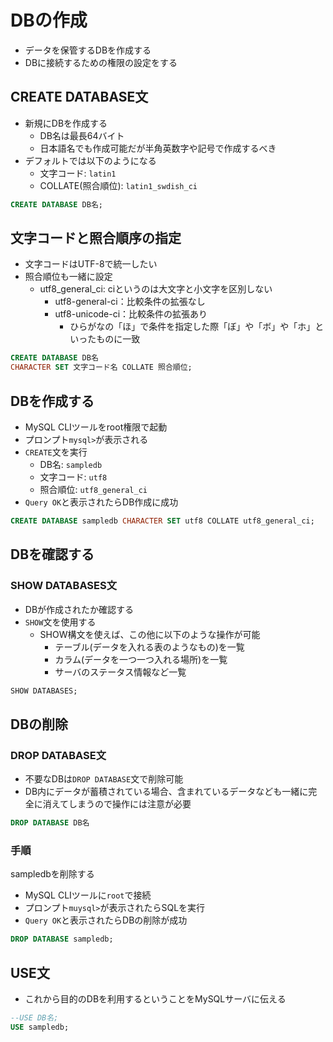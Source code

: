 # DBの作成

* データを保管するDBを作成する
* DBに接続するための権限の設定をする

## CREATE DATABASE文

* 新規にDBを作成する
    * DB名は最長64バイト
    * 日本語名でも作成可能だが半角英数字や記号で作成するべき
* デフォルトでは以下のようになる
    * 文字コード: `latin1`
    * COLLATE(照合順位): `latin1_swdish_ci`

```sql
CREATE DATABASE DB名;
```

## 文字コードと照合順序の指定

* 文字コードはUTF-8で統一したい
* 照合順位も一緒に設定
    * utf8_general_ci: ciというのは大文字と小文字を区別しない
        * utf8-general-ci：比較条件の拡張なし
        * utf8-unicode-ci：比較条件の拡張あり
            * ひらがなの「ほ」で条件を指定した際「ぼ」や「ボ」や「ホ」といったものに一致

```sql
CREATE DATABASE DB名
CHARACTER SET 文字コード名 COLLATE 照合順位;
```

## DBを作成する

* MySQL CLIツールをroot権限で起動
* プロンプト`mysql>`が表示される
* `CREATE`文を実行
    * DB名: `sampledb`
    * 文字コード: `utf8`
    * 照合順位: `utf8_general_ci`
* `Query OK`と表示されたらDB作成に成功

```sql
CREATE DATABASE sampledb CHARACTER SET utf8 COLLATE utf8_general_ci;
```

## DBを確認する

### SHOW DATABASES文

* DBが作成されたか確認する
* `SHOW`文を使用する
    * SHOW構文を使えば、この他に以下のような操作が可能
        * テーブル(データを入れる表のようなもの)を一覧
        * カラム(データを一つ一つ入れる場所)を一覧
        * サーバのステータス情報など一覧

```sql
SHOW DATABASES;
```

## DBの削除

### DROP DATABASE文

* 不要なDBは`DROP DATABASE`文で削除可能
* DB内にデータが蓄積されている場合、含まれているデータなども一緒に完全に消えてしまうので操作には注意が必要

```sql
DROP DATABASE DB名
```

### 手順

sampledbを削除する

* MySQL CLIツールに`root`で接続
* プロンプト`muysql>`が表示されたらSQLを実行
* `Query OK`と表示されたらDBの削除が成功

```sql
DROP DATABASE sampledb;
```

## USE文

* これから目的のDBを利用するということをMySQLサーバに伝える

```sql
--USE DB名;
USE sampledb;
```
